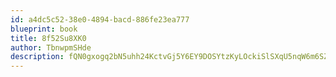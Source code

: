 ```yaml
---
id: a4dc5c52-38e0-4894-bacd-886fe23ea777
blueprint: book
title: 8f52Su8XK0
author: TbnwpmSHde
description: fQN0gxogq2bN5uhh24KctvGj5Y6EY9DOSYtzKyLOckiSlSXqU5nqW6m6SZjP2DVyQSnuMjN5Rk0oVIhdvhpuCSqrJotoTU58PIEk
---
```


